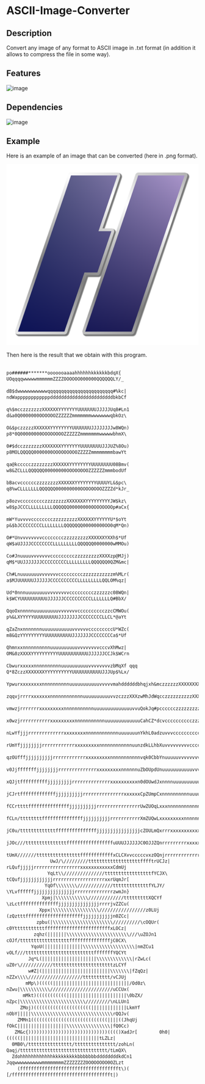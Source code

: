 # ASCII-Image-Converter


## Description

Convert any image of any format to ASCII image in .txt format (in addition it allows to compress the file in some way).


## Features

![image](https://user-images.githubusercontent.com/66129931/155897684-efbe4f82-3f44-4432-b548-cf386df5ac4b.png)

## Dependencies

![image](https://user-images.githubusercontent.com/66129931/155897698-26bbed63-a25c-47d4-a550-6dd2630f5391.png)

## Example

Here is an example of an image that can be converted (here in .png format).

![example](input/example.png)


Then here is the result that we obtain with this program.

                                                                                                                                                      
                                                                                                                                                      
                                                po######*******ooooooaaaahhhhhhkkkkkkbdqX{          UOqqqqwwwwwmmmmmmZZZZOOOOOO000000QQQQQQLY/_       
                                               dB$dwwwwwwwwwwwqqqqqqqqqqqqqqqqqqqqqqqq#%kc|        ndWappppppppppppdddddddddddddddddddddddbkbCf       
                                              q%$mcczzzzzzzXXXXXXYYYYYYYUUUUUUUJJJJJUq8#Ln1        d&a0Q0000000OOOOOOZZZZZZmmmmmmmwwwwwwwqbkOz\       
                                             O&$pczzzzzXXXXXXYYYYYYYYUUUUUUUJJJJJJJJw8WQn)        p8*0Q00000000OOOOOOOOZZZZZZmmmmmmmwwwwwbhmX\        
                                            0#$dcczzzzzzzXXXXXXXYYYYYYYUUUUUUUUJJJUZ%8Ou)        p8MOLQQQQQ0000000OOOOOOOOOZZZZZmmmmmmmmbawYt         
                                           qa@kccccczzzzzzzzXXXXXXYYYYYYYYUUUUUUUU08Bmv(        w8&ZCLLLQQQQQQ00000000OOOOOOOOZZZZZZmmmbodUf          
                                           bBacvcccccczzzzzzzzXXXXXXYYYYYYYYUUUUYL&$pc\        q8%wCLLLLLLLQQQQQQ000000000OOOOOOOOZZZZd*kJr_          
                                          p8ozvccccccccczzzzzzzzXXXXXXXYYYYYYYYYJW$kz\        w8$pJCCCLLLLLLLLLQQQQQQ00000000OOOOOOOOp#aCx{           
                                         mW*YuvvvvcccccccczzzzzzzzzXXXXXXYYYYYYU*$oYt        p&$bJCCCCCCCCLLLLLLLLQQQQQQQ00000000OO0qM*Qn)            
                                        O#*UnvvvvvvvvcccccccczzzzzzzzzXXXXXXYXXh$*Uf        qW$aUJJJJCCCCCCCCLLLLLLLLLQQQQQQ0000000wMMOu)             
                                       Co#JnuuuuvvvvvvvccccccccczzzzzzzzzXXXXzp@MJj)       qM$*UUJJJJJJJCCCCCCCCCLLLLLLLLLQQQQQQ0QZM&mc|              
                                      Ch#Lnuuuuuuuvvvvvvvccccccccczzzzzzzzzzzm%MLr(        a$MJUUUUUUJJJJJJCCCCCCCCCCLLLLLLLLLQQLOM%qz|               
                                     Ud*0nnnuuuuuuuuvvvvvvvvccccccccczzzzzzc08WQn|        k$WCYUUUUUUUUUUJJJJJJCCCCCCCCCCLLLLLLLQ#BbX/                
                                    QqoOxnnnnnuuuuuuuuuvvvvvvvcccccccccczzcCMWOu(        p%&LXYYYYYUUUUUUUUUJJJJJJJJCCCCCCCCLLCL*@aYt                 
                                   qZaZnxnnnnnnnuuuuuuuuuuuvvvvvvcccccccccU*WZc(        m8&QzYYYYYYYYYUUUUUUUUUUJJJJJJJCCCCCCCCa$*Uf                  
                                   QhmnxxnnnnnnnnnnuuuuuuuuuuvvvvvvvvcccvXhMwz|        OM&0zXXXXYYYYYYYYYYUUUUUUUUUUUJJJJJJCCJk$WCrn                  
                                  CbwurxxxxxnnnnnnnnnnuuuuuuuuuuvvvvvvvvzbMqXf qqq    Q*8ZczzXXXXXXXYYYYYYYYYYUUUUUUUUUUUJJJUp$%Lx/                   
                                 Ypwurxxxxxxxxnnnnnnnnnnuuuuuuuuuuuvvvvvmahddddddbhqjxh&mczzzzzzXXXXXXXXYYYYYYYYYYYUUUUUUUUYm@%0n|                    
                                zqqvjrrrrxxxxxxxnnnnnnnnnnnnuuuuuuuuuuvvzczzzXXXzwMhJdWqcczzzzzzzzzzXXXXXXXXYYYYYYYYYYYUUUY0%BZu(                     
                               vmwzjrrrrrrrxxxxxxxxxnnnnnnnnnnnuuuuuuuuuuuuuuvvuQokJq#pcccccczzzzzzzzzzzzXXXXXXXXYYYYYYYYYLWBwv|                      
                              x0wzjrrrrrrrrrrrxxxxxxxxxnnnnnnnnnnnuuuuuuuuuuuuuCahCZ*dcvcccccccccczzzzzzzzzzzXXXXXXXXXYYXJ*%pz\                       
                             nLwYfjjjrrrrrrrrrrrrrxxxxxxxxnnnnnnnnnnnnuuuuuuunYkhL0adzuvvvccccccccccccczzzzzzzzzzzXXXXXXYa%dX/                        
                            rUmYfjjjjjjjjrrrrrrrrrrrrxxxxxxxxxnnnnnnnnnnnnuunzdkLLhbXuvvvvvvvvvcccccccccccczzzzzzzzzzzzXb8kYt                         
                           qzOUfffjjjjjjjjjjrrrrrrrrrrrrxxxxxxxxxnnnnnnnnnnnvqk0CbbYnuuuuuvvvvvvvvvvccccccccccczzzzzzzcqWhUf                          
                           v0JjfffffffjjjjjjjjrrrrrrrrrrrrrrxxxxxxxxxnnnnnnuZbOUpdUnuuuuuuuuuuuvvvvvvvvvccccccccccccccZMhJr(                          
                          xQJjtffffffffffjjjjjjjjjrrrrrrrrrrrrrrxxxxxxxxxxn0dOUwdJxnnnnuuuuuuuuuuuuuvvvvvvvvvvccccccvQ*aLx(                           
                         jCJrtfffffffffffffjjjjjjjjjjrrrrrrrrrrrrrrrxxxxxxCpZUmpCxnnnnnnnnnnuuuuuuuuuuuuuuvvvvvvvvvuCoaQn1                            
                        fCCrttttfffffffffffffffjjjjjjjjjjrrrrrrrrrrrrrrrrUwZUOqLxxxnnnnnnnnnnnnnuuuuuuuuuuuuuuuvvvuYka0v(                             
                       fCLn/ttttttttfffffffffffffffjjjjjjjjjjrrrrrrrrrrrXmZUQwLxxxxxxxxxnnnnnnnnnnnnnnuuuuuuuuuuuuzdhOc|                              
                      jC0u/tttttttttttttfffffffffffffffjjjjjjjjjjjjjjjjcZOULmQxrrrxxxxxxxxxxxnnnnnnnnnnnnnnnnuuunvqhZz\                               
                     jJOc///tttttttttttttttfffffffffffffffffuUUUJJJJJJC0OJJZQnrrrrrrrrrxxxxxxxxxxxxnnnnnnnnnnnnnumkmX/                                
                    tUmX///////ttttttttttttttttffffffffffffxCLCXvvcccccvxzOQnjrrrrrrrrrrrrrrrxxxxxxxxxxxxxnnnnnn0bmYt                                 
                    UwJ/\/////////tttttttttttttttttttfffftrUCJz|        rLQufjjjjjrrrrrrrrrrrrrrrrrxxxxxxxxxxxxCdmUj                                  
                   YqLt\\///////////////tttttttttttttttttfYCJX\        tCQufjjjjjjjjjjjjrrrrrrrrrrrrrrrrrrrxxrUqmJr[                                  
                  YqOf\\\\\\\\/////////////tttttttttttttfYLJY/        \YLvffffffjjjjjjjjjjjjjjjrrrrrrrrrrrrrrzwmJn}                                   
                 Xpmj|\\\\\\\\\\\\/////////////tttttttttXQCYf        \zLctffffffffffffffjjjjjjjjjjjjjjjrrrrjvZZCu(                                    
                Xppx|\\\\\\\\\\\\\\\\\/////////////////z0LUj        (zQztttfffffffffffffffffffffjjjjjjjjjjjn0ZCc|                                     
               zpbu(|\\\\\\\\\\\\\\\\\\\\\\//////////\cOQUr(        c0YtttttttttttffffffffffffffffffffffffxLOCz|                                      
              zqhz(|||||||\\\\\\\\\\\\\\\\\\\\\\\///\uZOJn1        cOJf/ttttttttttttttttttfffffffffffffffjC0CX\                                       
             YqoU(||||||||||||||\\\\\\\\\\\\\\\\\\\|nmZCu1        vOLf///tttttttttttttttttttttttttfffffffYQCYt                                        
            Jq*L(||||||||||||||||||||\\\\\\\\\\\\\|rZwLc(        uZ0r\////////////ttttttttttttttttttttttzLCYf                                         
            w#Z|(|||||||||||||||||||||||||\\\\\\\|fZqQz|        nZZx\\\\////////////////////tttttttttt/vCJUj                                          
           mMp\)(((((||||||||||||||||||||||||||||/Od0z\        nZwu|\\\\\\\\\\\///////////////////////uCCUx(                                          
          mMkt)(((((((((((||||||||||||||||||||||\0bZX/        nZpc|\\\\\\\\\\\\\\\\\\\\\\\\/////////\nLLUn1                                           
         ZMoj)(((((((((((((((((((((|||||||||||||LkmYf        nObY|||||\\\\\\\\\\\\\\\\\\\\\\\\\\\\\\rQQJv(                                            
        ZMMn1((((((((((((((((((((((((((((||||((JhqUj        fOkC||||||||||||||||||\\\\\\\\\\\\\\\\|fQ0Cc)                                             
       ZM&c{)))))))))))))))))))))))))))))(((()XadJr[        0h0|(((((|||||||||||||||||||||||||||||tLZLz|                                              
      0MB0\/tttttttttttttttt/ttttttttttttttt/zohLn(        Qaqj/tttttttttttttttttttttttttttttttt/tLmQX\                                               
      ZdohhhhhhhhhhhhkkkkkkkkkbbbbbbbddddddddkdCn1         JqqwwwwwwwwwwmmmmmmmmZZZZZZZZOOOOOOOO0OZLzt                                                
        (fffffffffffffffffffffffffffffffffffft\)(           [/fffffffffffffffffffffffffffffffffffft|)                                                 
                                                                                                                                                      
                                                                                                                                                      
